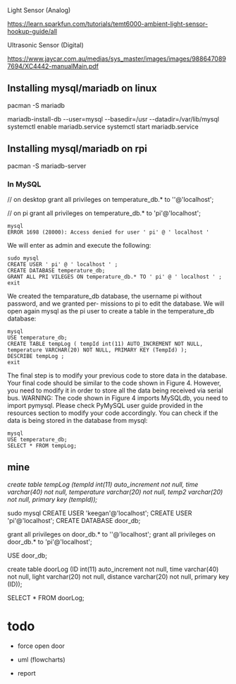 Light Sensor (Analog)

https://learn.sparkfun.com/tutorials/temt6000-ambient-light-sensor-hookup-guide/all

Ultrasonic Sensor (Digital)

https://www.jaycar.com.au/medias/sys_master/images/images/9886470897694/XC4442-manualMain.pdf


## Installing mysql/mariadb on linux

pacman -S mariadb

mariadb-install-db --user=mysql --basedir=/usr --datadir=/var/lib/mysql
systemctl enable mariadb.service
systemctl start mariadb.service

## Installing mysql/mariadb on rpi

pacman -S mariadb-server


### In MySQL

// on desktop
grant all privileges on temperature_db.* to ''@'localhost';


// on pi
grant all privileges on temperature_db.* to 'pi'@'localhost';


```
mysql
ERROR 1698 (28000): Access denied for user ' pi' @ ' localhost '
```

We will enter as admin and execute the following:

```
sudo mysql
CREATE USER ' pi' @ ' localhost ' ;
CREATE DATABASE temperature_db;
GRANT ALL PRI VILEGES ON temperature_db.* TO ' pi' @ ' localhost ' ;
exit
```

We created the temparature_db database, the username pi without password, and we granted per-
missions to pi to edit the database. We will open again mysql as the pi user to create a table in the
temperature_db database:

```
mysql
USE temperature_db;
CREATE TABLE tempLog ( tempId int(11) AUTO_INCREMENT NOT NULL,
temperature VARCHAR(20) NOT NULL, PRIMARY KEY (TempId) );
DESCRIBE tempLog ;
exit
```

The final step is to modify your previous code to store data in the database. Your final code should be
similar to the code shown in Figure 4. However, you need to modify it in order to store all the data
being received via serial bus. WARNING: The code shown in Figure 4 imports MySQLdb, you need to
import pymysql. Please check PyMySQL user guide provided in the resources section to modify your
code accordingly.
You can check if the data is being stored in the database from mysql:
```
mysql
USE temperature_db;
SELECT * FROM tempLog;
```

## mine

*create table tempLog (tempId int(11) auto_increment not null, time varchar(40) not null, temperature varchar(20) not null, temp2 varchar(20) not null, primary key (tempId));*

sudo mysql
CREATE USER 'keegan'@'localhost';
CREATE USER 'pi'@'localhost';
CREATE DATABASE door_db;

grant all privileges on door_db.* to ''@'localhost';
grant all privileges on door_db.* to 'pi'@'localhost';

USE door_db;

create table doorLog (ID int(11) auto_increment not null, time varchar(40) not null, light varchar(20) not null, distance varchar(20) not null, primary key (ID));

SELECT * FROM doorLog;

# todo


- force open door


- uml (flowcharts)
- report
